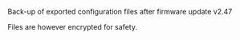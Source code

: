 Back-up of exported configuration files after firmware update v2.47

Files are however encrypted for safety.
